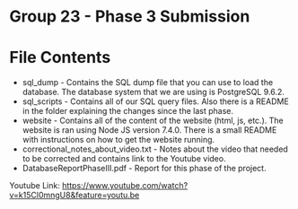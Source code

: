 # Group 23 - Phase 3 Submission

# File Contents

* sql_dump - Contains the SQL dump file that you can use to load the
             database. The database system that we are using is PostgreSQL 9.6.2.
* sql_scripts - Contains all of our SQL query files. Also there is a README
                in the folder explaining the changes since the last phase.
* website - Contains all of the content of the website (html, js, etc.). The
            website is ran using Node JS version 7.4.0. There is a small README
            with instructions on how to get the website running.
* correctional_notes_about_video.txt - Notes about the video that needed to be
                                       corrected and contains link to the Youtube
                                       video.
* DatabaseReportPhaseIII.pdf - Report for this phase of the project.

Youtube Link: https://www.youtube.com/watch?v=k15Cl0mngU8&feature=youtu.be
